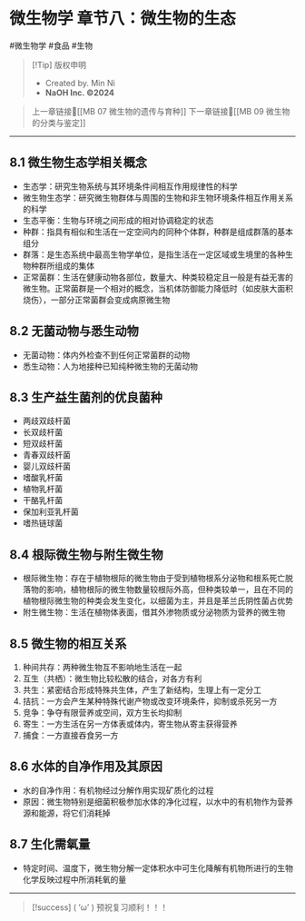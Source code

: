 # 微生物学 章节八：微生物的生态
#微生物学 #食品 #生物 


> [!Tip] 版权申明
> - Created by. Min Ni
> -  **NaOH Inc. ©2024**

> 上一章链接🔗[[MB 07 微生物的遗传与育种]]
> 下一章链接🔗[[MB 09 微生物的分类与鉴定]]

---
## 8.1 微生物生态学相关概念
- 生态学：研究生物系统与其环境条件间相互作用规律性的科学
- 微生物生态学：研究微生物群体与周围的生物和非生物环境条件相互作用关系的科学
- 生态平衡：生物与环境之间形成的相对协调稳定的状态
- 种群：指具有相似和生活在一定空间内的同种个体群，种群是组成群落的基本组分
- 群落：是生态系统中最高生物学单位，是指生活在一定区域或生境里的各种生物种群所组成的集体
- 正常菌群：生活在健康动物各部位，数量大、种类较稳定且一般是有益无害的微生物。正常菌群是一个相对的概念，当机体防御能力降低时（如皮肤大面积烧伤），一部分正常菌群会变成病原微生物
## 8.2 无菌动物与悉生动物
- 无菌动物：体内外检查不到任何正常菌群的动物
- 悉生动物：人为地接种已知纯种微生物的无菌动物
## 8.3 生产益生菌剂的优良菌种
- 两歧双歧杆菌
- 长双歧杆菌
- 短双歧杆菌
- 青春双歧杆菌
- 婴儿双歧杆菌
- 嗜酸乳杆菌
- 植物乳杆菌
- 干酪乳杆菌
- 保加利亚乳杆菌
- 嗜热链球菌
## 8.4 根际微生物与附生微生物
- 根际微生物：存在于植物根际的微生物由于受到植物根系分泌物和根系死亡脱落物的影响，植物根际的微生物数量较根际外高，但种类较单一，且在不同的植物根际微生物的种类会发生变化，以细菌为主，并且是革兰氏阴性菌占优势
- 附生微生物：生活在植物体表面，借其外渗物质或分泌物质为营养的微生物
## 8.5 微生物的相互关系
1. 种间共存：两种微生物互不影响地生活在一起
2. 互生（共栖）：微生物比较松散的结合，对各方有利
3. 共生：紧密结合形成特殊共生体，产生了新结构，生理上有一定分工
4. 拮抗：一方会产生某种特殊代谢产物或改变环境条件，抑制或杀死另一方
5. 竞争：争夺有限营养或空间，双方生长均抑制
6. 寄生：一方生活在另一方体表或体内，寄生物从寄主获得营养
7. 捕食：一方直接吞食另一方
## 8.6 水体的自净作用及其原因
- 水的自净作用：有机物经过分解作用实现矿质化的过程
- 原因：微生物特别是细菌积极参加水体的净化过程，以水中的有机物作为营养源和能源，将它们消耗掉
## 8.7 生化需氧量
- 特定时间、温度下，微生物分解一定体积水中可生化降解有机物所进行的生物化学反映过程中所消耗氧的量

---
> [!success] ( ’ω’ ) 预祝复习顺利！！！       


